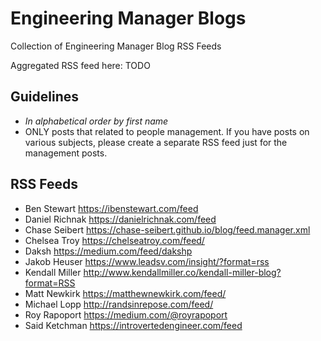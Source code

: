 # Engineering Manager Blogs

Collection of Engineering Manager Blog RSS Feeds

Aggregated RSS feed here: TODO

## Guidelines

- *In alphabetical order by first name*
- ONLY posts that related to people management. If you have posts on various subjects, please create a separate RSS feed just for the management posts.

## RSS Feeds

- Ben Stewart https://ibenstewart.com/feed
- Daniel Richnak https://danielrichnak.com/feed
- Chase Seibert https://chase-seibert.github.io/blog/feed.manager.xml
- Chelsea Troy https://chelseatroy.com/feed/
- Daksh https://medium.com/feed/dakshp
- Jakob Heuser https://www.leadsv.com/insight/?format=rss
- Kendall Miller http://www.kendallmiller.co/kendall-miller-blog?format=RSS
- Matt Newkirk https://matthewnewkirk.com/feed/
- Michael Lopp http://randsinrepose.com/feed/
- Roy Rapoport https://medium.com/@royrapoport
- Said Ketchman https://introvertedengineer.com/feed
